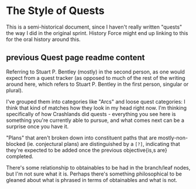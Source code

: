 # The Style of Quests

This is a semi-historical document, since I haven't really written "quests" the way I did in the original sprint. History Force might end up linking to this for the oral history around this.

## previous Quest page readme content

Referring to Stuart P. Bentley (mostly) in the second person, as one would expect from a quest tracker (as opposed to much of the rest of the writing around here, which refers to Stuart P. Bentley in the first person, singular or plural).

I've grouped them into categories like "Arcs" and loose quest categories: I think that kind of matches how they look in my head right now. I'm thinking specifically of how Crashlands did quests - everything you see here is something you're currently able to pursue, and what comes next can be a surprise once you have it.

"Plans" that aren't broken down into constituent paths that are mostly-non-blocked (ie. conjectural plans) are distinguished by a `[?]`, indicating that they're expected to be added once the previous objective{is,s are} completed.

There's some relationship to obtainables to be had in the branch/leaf nodes, but I'm not sure what it is. Perhaps there's something philosophical to be gleaned about what is phrased in terms of obtainables and what is not.
